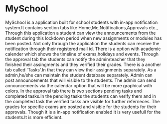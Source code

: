 # MySchool
MySchool is a application built for school students with in-app notification system.It contains section tabs like Home,Me,Notifications,Approvals etc.,
Through this application a student can view the announcements from the student during this lockdown period when new assignments or modules has been posted.
Not only through the application the students can receive the notification through their registered mail id.
There is a option with academic calender which shows the timeline of exams,holidays and events.
Through the approval tab the students can notify the admin/teacher that they finished their assingments and they verified their grades.
There is a another tab called 'Tasks'.In that they can view their assignments separately.
As a admin,he/she can maintain the student database separately.
Admin can post announcements that will visible to the students.
The admin can send announcements via the calendar option that will be more graphical with colors.
In the approval tab there is two sections pending tasks and completed tasks.In the pending tasks the students can verify them and in the completed task the verified tasks are visible for further referneces.
The grades for specific exams are posted and visible for the students for their approvals.
Though it is a in-app notification enabled it is very usefull for the students.It is more efficient.
